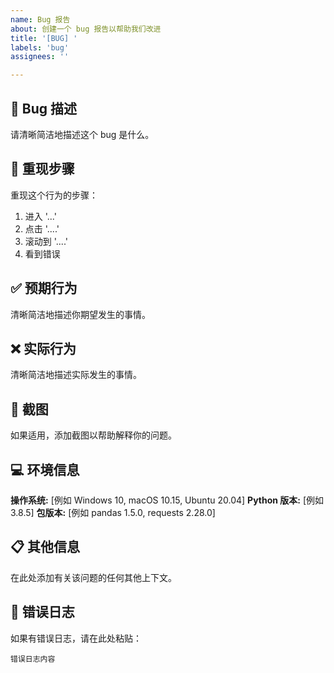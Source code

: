 ```yaml
---
name: Bug 报告
about: 创建一个 bug 报告以帮助我们改进
title: '[BUG] '
labels: 'bug'
assignees: ''

---
```


## 🐛 Bug 描述

请清晰简洁地描述这个 bug 是什么。

## 🔄 重现步骤

重现这个行为的步骤：
1. 进入 '...'
2. 点击 '....'
3. 滚动到 '....'
4. 看到错误

## ✅ 预期行为

清晰简洁地描述你期望发生的事情。

## ❌ 实际行为

清晰简洁地描述实际发生的事情。

## 📸 截图

如果适用，添加截图以帮助解释你的问题。

## 💻 环境信息

**操作系统:** [例如 Windows 10, macOS 10.15, Ubuntu 20.04]
**Python 版本:** [例如 3.8.5]
**包版本:** [例如 pandas 1.5.0, requests 2.28.0]

## 📋 其他信息

在此处添加有关该问题的任何其他上下文。

## 📝 错误日志

如果有错误日志，请在此处粘贴：

```
错误日志内容
```
